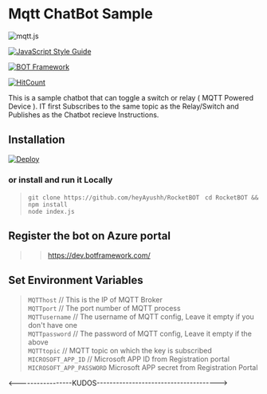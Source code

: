 # Mqtt ChatBot Sample

![mqtt.js](https://raw.githubusercontent.com/mqttjs/MQTT.js/137ee0e3940c1f01049a30248c70f24dc6e6f829/MQTT.js.png)

[![JavaScript Style Guide](https://cdn.rawgit.com/standard/standard/master/badge.svg)](https://github.com/standard/standard)

[![BOT Framework](https://docs.microsoft.com/en-us/azure/media/index/bot-service.svg)](https://docs.microsoft.com/en-us/bot-framework/)

[![HitCount](http://hits.dwyl.io/RocketBOT/https://github.com/heyAyushh/RocketBOT.svg)](http://hits.dwyl.io/RocketBOT/https://github.com/heyAyushh/RocketBOT)

This is a sample chatbot that can toggle a switch or relay ( MQTT Powered Device ).
IT first Subscribes to the same topic as the Relay/Switch
and Publishes as the Chatbot recieve Instructions.

## Installation

[![Deploy](https://www.herokucdn.com/deploy/button.svg)](https://heroku.com/deploy?template=https://github.com/heyAyushh/RocketBOT)

### or install and run it Locally
>```git clone https://github.com/heyAyushh/RocketBOT ```
> ```cd RocketBOT && npm install```  
> ```node index.js```  

## Register the bot on Azure portal
>> https://dev.botframework.com/


## Set Environment Variables

> ```MQTThost```  // This is the IP of MQTT Broker   
> ```MQTTport```  // The port number of MQTT process  
> ```MQTTusername```  // The username of MQTT config, Leave it    empty if you don't have one  
> ```MQTTpassword```  // The password of MQTT config, Leave it empty if the above  
> ```MQTTtopic``` // MQTT topic on which the key is subscribed 
> ```MICROSOFT_APP_ID```  // Microsoft APP ID from Registration portal   
> ```MICROSOFT_APP_PASSWORD``` Microsoft APP secret from Registration Portal

<-----------------KUDOS-------------------------------------->